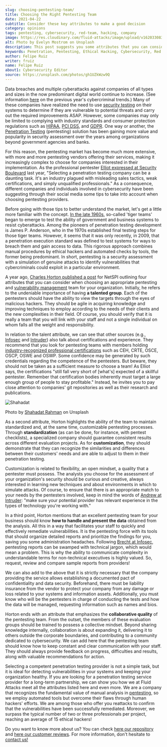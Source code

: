 ```yaml
---
slug: choosing-pentesting-team/
title: Choosing the Right Pentesting Team
date: 2021-04-22
subtitle: Consider these key attributes to make a good decision
category: opinions
tags: pentesting, cybersecurity, red-team, hacking, company
image: https://res.cloudinary.com/fluid-attacks/image/upload/v1620330832/blog/choosing-pentesting-team/cover_l8t8zq.webp
alt: Photo by Evelyn Mostrom on Unsplash
description: This post suggests you some attributes that you can consider when intending to choose a penetration testing service provider to evaluate your systems.
keywords: Penetration, Pentesting, Ethical Hacking, Cybersecurity, Red Team, Hacking, Company, Business
author: Felipe Ruiz
writer: fruiz
name: Felipe Ruiz
about1: Cybersecurity Editor
source: https://unsplash.com/photos/gh1UZkWzw9Q
---
```


Data breaches and multiple cyberattacks against companies
of all types and sizes
in the now predominant digital world
continue to increase.
(See information [here](../cybersecurity-2020-21-i/)
on the previous year's cybercriminal trends.)
Many of these companies have realized the need
to use [security testing](../../solutions/security-testing/)
on their systems
to determine if they are vulnerable to potential threats
and carry out the required improvements ASAP.
However,
some companies may only be limited
to complying with industry standards
and consumer protection regulations
such as [HIPAA](../../compliance/hipaa/),
[PCI DSS](../../compliance/pci/),
and [GDPR](../../compliance/gdpr/).
One way or another,
the [Penetration Testing](../../solutions/penetration-testing/)
(pentesting) solution has been gaining more value and popularity
in security assessment over the years
among organizations beyond government agencies and banks.

For this reason,
the pentesting market has become much more extensive,
with more and more pentesting vendors offering their services,
making it increasingly complex
to choose for companies interested in their implementation.
As the professional pentester [Elliot expressed at Security Boulevard](https://securityboulevard.com/2020/06/5-tips-for-selecting-a-penetration-testing-company-in-2020/)
last year,
"Selecting a penetration testing company can be a daunting task.
It's an industry plagued with misleading sales tactics,
weak certifications,
and simply unqualified professionals."
As a consequence,
different companies and individuals
involved in cybersecurity
have been suggesting through their social media
some tips to take into account
when choosing pentesting providers.

Before going with those tips
to better understand the market,
let's get a little more familiar with the concept.
[In the late 1960s](https://resources.infosecinstitute.com/topic/the-history-of-penetration-testing/#gref),
so-called 'tiger teams' began to emerge
to test the ability of government and business systems
to resist cyberattacks.
Among the pioneers of penetration testing development is James P. Anderson,
who in the 1970s established final testing steps
for those tiger teams.
However,
it seems that it was only recently,
in 2009,
that a penetration execution standard was defined
to test systems for ways to breach them
and gain access to data.
This rigorous approach combines manual procedures by ethical hackers
and automated checks by tools,
the former being predominant.
In short,
pentesting is a security assessment
with a simulation of genuine attacks
to identify vulnerabilities
that cybercriminals could exploit
in a particular environment.

A year ago,
[Charles Horton published a post](https://www.netspi.com/blog/executive/penetration-testing/the-penetration-testing-paradox-criteria-for-evaluating-providers/)
for NetSPI
outlining four attributes
that you can consider when choosing an appropriate pentesting
and [vulnerability management](../../solutions/vulnerability-management/) team
for your organization.
Initially,
he refers to the undeniable importance of having **a talented group**.
Each of the pentesters should have the ability
to view the targets through the eyes of malicious hackers.
They should be agile in acquiring knowledge
and improving techniques
to employ according to the needs of their clients
and the new complexities in their field.
Of course,
you should verify that it is really a team
that you will link with your staff
and not a single individual
on whom falls all the weight and responsibility.

<div>
<cta-banner
buttontxt="Read more"
link="/solutions/penetration-testing/"
title="Get started with Fluid Attacks' Penetration Testing solution
right now"
/>
</div>

In relation to the talent attribute,
we can see that other sources
(e.g., [Infosec](https://resources.infosecinstitute.com/topic/top-10-things-look-avoid-choosing-pen-testing-vendor/)
and [Intruder](https://medium.com/intruder-io/how-to-choose-a-pentesting-company-5eddc82982d1))
also talk about certifications and experience.
They recommend that you look for pentesting teams
with members holding [industry-recognized professional certifications](../../certifications/)
such as CEH, CRTE, OSCE, OSCP, OSWE and OSWP.
Some confidence may be generated by such credentials
regarding the competence of the pentesters.
But beware,
they should not be taken as a sufficient measure
to choose a team\!
As Elliot says,
the certifications "still fall very short of \[what's\] expected
of a skillful pentester.
Remember that certification bodies
inherently must target a large enough group of people
to stay profitable."
Instead,
he invites you to pay close attention to companies' git repositories
as well as their research and publications.

<div class="imgblock">

![Shahadat](https://res.cloudinary.com/fluid-attacks/image/upload/v1620330832/blog/choosing-pentesting-team/shahadat_n8hzjg.webp)

<div class="title">

Photo by [Shahadat Rahman](https://unsplash.com/photos/VoGzDzqjcW0)
on Unsplash

</div>

</div>

As a second attribute,
Horton highlights the ability of the team
to maintain standardized and,
at the same time,
customizable pentesting processes.
Through **standardization**
(as can be done,
for instance,
with pentest checklists),
a specialized company should guarantee consistent results
across different evaluation projects.
As for **customization**,
they should demonstrate that
they can recognize the similarities and differences
between their customers' needs
and are able to adjust to them
in their penetration testing.

Customization is related to flexibility,
an open mindset,
a quality that a pentester must possess.
The analysts you choose
for the assessment of your organization's security
should be curious and creative,
always interested in learning new techniques
and about environments in which to simulate attacks.
Of course,
to ensure that there is an appropriate match to your needs
by the pentesters involved,
keep in mind the words of [Andrew at Intruder](https://medium.com/intruder-io/how-to-choose-a-pentesting-company-5eddc82982d1):
"make sure your potential provider has relevant experience
in the types of technology you're working with."

In a third point,
Horton mentions that
an excellent pentesting team for your business
should know **how to handle and present the data**
obtained from the analysis.
All this in a way that facilitates your staff
to quickly and effectively remediate vulnerabilities.
It is the pentesting force with its tools
that should organize detailed reports
and prioritize the findings for you,
saving you some administration headaches.
Following [Brecht at Infosec](https://resources.infosecinstitute.com/topic/top-10-things-look-avoid-choosing-pen-testing-vendor/),
pentesting reports can be swamped with technical jargon,
which would mean a problem.
This is why the ability to communicate complexity
in understandable terms for non-technical executives
is highly valued.
So,
request, review and compare sample reports from providers\!

We can also add to the above that
it is strictly necessary that
the company providing the service allows establishing a documented pact
of confidentiality and data security.
Beforehand,
there must be liability insurance from the vendor
to protect your company from any damage or loss
related to your systems and information assets.
Additionally,
you must know who will be the pentesters
in charge of conducting the tests
and how the data will be managed,
requesting information such as names and bios.

Horton ends with an attribute
that emphasizes the **collaborative quality** of the pentesting team.
From the outset,
the members of these evaluation groups should be trained
to possess a collective mindset.
Beyond sharing knowledge internally,
collaboration is about expanding it,
delivering it to others outside the corporate boundaries,
and contributing to a community dedicated to cybersecurity.
We can add here that
the pentesting team should know
how to keep constant and clear communication with your staff.
They should always provide feedback on progress,
difficulties and results,
along with valuable recommendations for action.

Selecting a competent penetration testing provider is not a simple task,
but it is ideal for detecting vulnerabilities in your systems and
keeping your organization healthy.
If you are looking for a penetration testing service provider
for a long-term partnership,
we can show you how
we at Fluid Attacks meet all the attributes listed here
and even more.
We are a company
that recognizes the fundamental value of manual analysis in [pentesting](../../solutions/penetration-testing/),
so we employ automated tools
but overcome their flaws through human hackers' efforts.
We are among those who offer you reattacks
to confirm that the vulnerabilities have been successfully remediated.
Moreover,
we surpass the typical number of two or three professionals per project,
reaching an average of 15 ethical hackers\!

Do you want to know more about us?
You can check [here our repository](https://gitlab.com/fluidattacks/universe)
and [here our customer reviews](https://clutch.co/profile/fluid-attacks).
For more information,
don't hesitate to [contact us\!](../../contact-us/)

